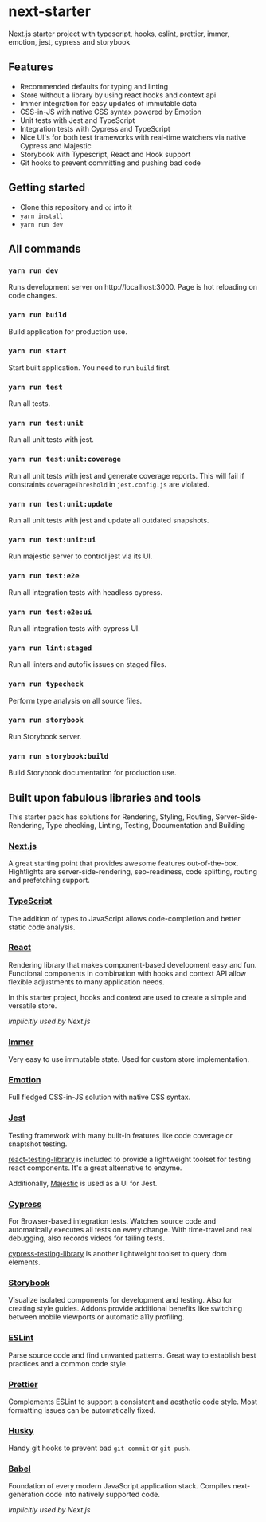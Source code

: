 # next-starter
Next.js starter project with typescript, hooks, eslint, prettier, immer, emotion, jest, cypress and storybook

## Features
* Recommended defaults for typing and linting
* Store without a library by using react hooks and context api
* Immer integration for easy updates of immutable data
* CSS-in-JS with native CSS syntax powered by Emotion 
* Unit tests with Jest and TypeScript
* Integration tests with Cypress and TypeScript     
* Nice UI's for both test frameworks with real-time watchers via native Cypress and Majestic
* Storybook with Typescript, React and Hook support
* Git hooks to prevent committing and pushing bad code

## Getting started
* Clone this repository and `cd` into it
* `yarn install`
* `yarn run dev`

## All commands

### `yarn run dev`
Runs development server on http://localhost:3000. Page is hot reloading on code changes.

### `yarn run build`
Build application for production use.

### `yarn run start`
Start built application. You need to run `build` first.

### `yarn run test`
Run all tests.

### `yarn run test:unit`
Run all unit tests with jest.

### `yarn run test:unit:coverage`
Run all unit tests with jest and generate coverage reports. This will fail if constraints `coverageThreshold` in `jest.config.js` are violated.

### `yarn run test:unit:update`
Run all unit tests with jest and update all outdated snapshots.

### `yarn run test:unit:ui`
Run majestic server to control jest via its UI.

### `yarn run test:e2e`
Run all integration tests with headless cypress.

### `yarn run test:e2e:ui`
Run all integration tests with cypress UI.

### `yarn run lint:staged`
Run all linters and autofix issues on staged files.

### `yarn run typecheck`
Perform type analysis on all source files.

### `yarn run storybook`
Run Storybook server.

### `yarn run storybook:build`
Build Storybook documentation for production use.
    
## Built upon fabulous libraries and tools

This starter pack has solutions for Rendering, Styling, Routing, Server-Side-Rendering, Type checking, Linting, Testing, Documentation and Building   

### [Next.js](https://github.com/zeit/next.js/https://github.com/zeit/next.js/)
A great starting point that provides awesome features out-of-the-box. Hightlights are server-side-rendering, seo-readiness, code splitting, routing and prefetching support.

### [TypeScript](https://github.com/Microsoft/TypeScript)
The addition of types to JavaScript allows code-completion and better static code analysis. 

### [React](https://github.com/facebook/react/) 
Rendering library that makes component-based development easy and fun. Functional components in combination with hooks and context API allow flexible adjustments to many application needs.

In this starter project, hooks and context are used to create a simple and versatile store.

*Implicitly used by Next.js*

### [Immer](https://github.com/immerjs/immer)
Very easy to use immutable state. Used for custom store implementation.

### [Emotion](https://github.com/emotion-js/emotion)
Full fledged CSS-in-JS solution with native CSS syntax. 

### [Jest](https://github.com/facebook/jest)
Testing framework with many built-in features like code coverage or snaptshot testing.

[react-testing-library](https://github.com/testing-library/react-testing-library) is included to provide a lightweight toolset for testing react components. It's a great alternative to enzyme. 

Additionally, [Majestic](https://github.com/Raathigesh/majestic/) is used as a UI for Jest. 

### [Cypress](https://github.com/cypress-io/cypress)
For Browser-based integration tests. Watches source code and automatically executes all tests on every change. With time-travel and real debugging, also records videos for failing tests.

[cypress-testing-library](https://github.com/testing-library/cypress-testing-library) is another lightweight toolset to query dom elements.  

### [Storybook](https://github.com/storybooks/storybook)
Visualize isolated components for development and testing. Also for creating style guides. Addons provide additional benefits like switching between mobile viewports or automatic a11y profiling. 

### [ESLint](https://github.com/eslint/eslint)
Parse source code and find unwanted patterns. Great way to establish best practices and a common code style. 

### [Prettier](https://github.com/prettier/prettier)
Complements ESLint to support a consistent and aesthetic code style. Most formatting issues can be automatically fixed.  

### [Husky](https://github.com/typicode/husky)
Handy git hooks to prevent bad `git commit` or `git push`.

### [Babel](https://github.com/babel/babel)
Foundation of every modern JavaScript application stack. Compiles next-generation code into natively supported code.

*Implicitly used by Next.js*


